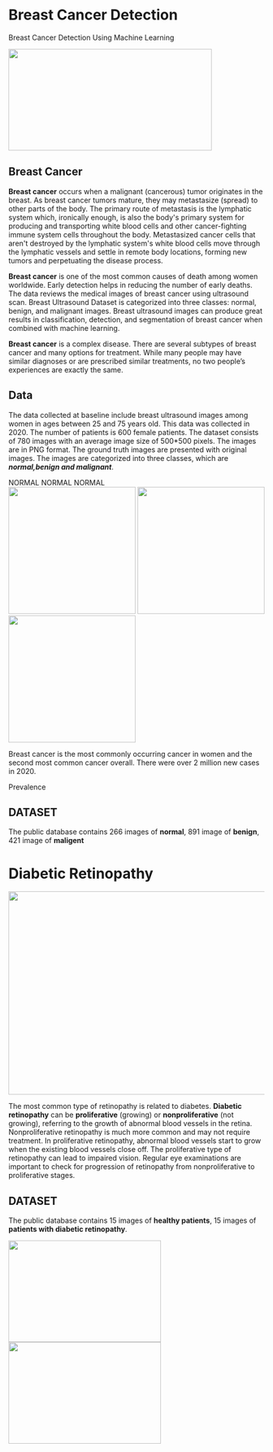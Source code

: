 # Breast Cancer Detection
Breast Cancer Detection Using Machine Learning

<img src="https://user-images.githubusercontent.com/85472607/144737247-89895143-5040-4213-9361-9fdbe87665c9.png" width="400" height="200">

## Breast Cancer

**Breast cancer** occurs when a malignant (cancerous) tumor originates in the breast. As breast cancer tumors mature, they may metastasize (spread) to other parts of the body. The primary route of metastasis is the lymphatic system which, ironically enough, is also the body's primary system for producing and transporting white blood cells and other cancer-fighting immune system cells throughout the body. Metastasized cancer cells that aren't destroyed by the lymphatic system's white blood cells move through the lymphatic vessels and settle in remote body locations, forming new tumors and perpetuating the disease process.

**Breast cancer** is one of the most common causes of death among women worldwide. Early detection helps in reducing the number of early deaths. The data reviews the medical images of breast cancer using ultrasound scan. Breast Ultrasound Dataset is categorized into three classes: normal, benign, and malignant images. Breast ultrasound images can produce great results in classification, detection, and segmentation of breast cancer when combined with machine learning.

**Breast cancer** is a complex disease. There are several subtypes of breast cancer and many options for treatment. While many people may have similar diagnoses or are prescribed similar treatments, no two people’s experiences are exactly the same.

## Data

The data collected at baseline include breast ultrasound images among women in ages between 25 and 75 years old. This data was collected in 2020. The number of patients is 600 female patients. The dataset consists of 780 images with an average image size of 500*500 pixels. The images are in PNG format. The ground truth images are presented with original images. The images are categorized into three classes, which are ***normal,benign and malignant***.

<div>
  <tr >NORMAL</tr> 
    <tr >NORMAL</tr> 
  <tr >NORMAL</tr> 

  <!--   <div align="center">BENIGN</div>  
  <div align="center">MALIGANT</div> -->
</div>   
<img src="https://user-images.githubusercontent.com/85472607/144747030-59760b91-2bb6-466b-9725-f592e62e4d53.png" width="250" height="250">
<img src="https://user-images.githubusercontent.com/85472607/144747331-1b706205-a2c3-4431-bdf6-4067949cbfb2.png" width="250" height="250">               
<img src="https://user-images.githubusercontent.com/85472607/144759916-97798591-e559-464e-afbe-3faf1cfa9a6f.png" width="250" height="250">

Breast cancer is the most commonly occurring cancer in women and the second most common cancer overall. There were over 2 million new cases in 2020.

Prevalence

## DATASET
The public database contains 266 images of **normal**, 891 image of **benign**, 421 image of **maligent**

# Diabetic Retinopathy

<img src="https://user-images.githubusercontent.com/91716972/144745259-19e374ba-4a8b-48e1-afd7-e64f425f3000.jpg" width="600" height="400">

The most common type of retinopathy is related to diabetes. **Diabetic retinopathy** can be **proliferative** (growing) or **nonproliferative** (not growing), referring to the growth of abnormal blood vessels in the retina. Nonproliferative retinopathy is much more common and may not require treatment. In proliferative retinopathy, abnormal blood vessels start to grow when the existing blood vessels close off. The proliferative type of retinopathy can lead to impaired vision. Regular eye examinations are important to check for progression of retinopathy from nonproliferative to proliferative stages.
## DATASET
The public database contains 15 images of **healthy patients**, 15 images of **patients with diabetic retinopathy**.

<img src="https://user-images.githubusercontent.com/91716972/144748136-bfcbacff-0961-4e06-b36c-7a174cafe4e7.jpg" width="300" height="200">    <img src= "https://user-images.githubusercontent.com/91716972/144750336-6463a273-1743-4951-94d9-c2228c9e1e70.JPG" width="300" height="200">

